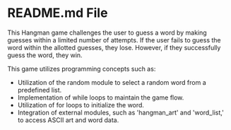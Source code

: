 # **README.md File**<br>
This Hangman game challenges the user to guess a word by making guesses within a limited number of attempts. If the user fails to guess the word within the allotted guesses, they lose. However, if they successfully guess the word, they win. <br>

This game utilizes programming concepts such as:
- Utilization of the random module to select a random word from a predefined list. <br>
- Implementation of while loops to maintain the game flow. <br>
- Utilization of for loops to initialize the word. <br>
- Integration of external modules, such as 'hangman_art' and 'word_list,' to access ASCII art and word data. <br>